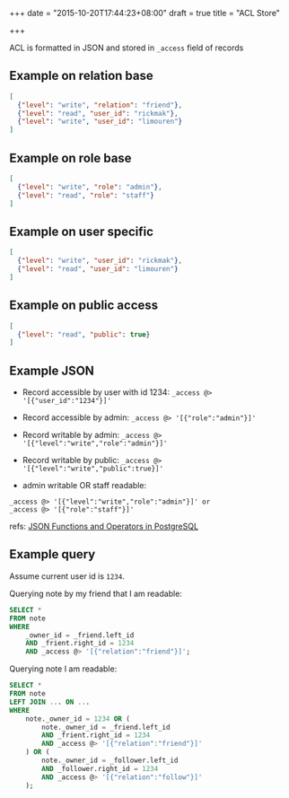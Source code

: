 +++
date = "2015-10-20T17:44:23+08:00"
draft = true
title = "ACL Store"

+++

ACL is formatted in JSON and stored in `_access` field of records

## Example on relation base
``` json
[
  {"level": "write", "relation": "friend"},
  {"level": "read", "user_id": "rickmak"},
  {"level": "write", "user_id": "limouren"}
]
```

## Example on role base
``` json
[
  {"level": "write", "role": "admin"},
  {"level": "read", "role": "staff"}
]
```

## Example on user specific
``` json
[
  {"level": "write", "user_id": "rickmak"},
  {"level": "read", "user_id": "limouren"}
]
```

## Example on public access
``` json
[
  {"level": "read", "public": true}
]
```

## Example JSON

- Record accessible by user with id 1234:
`_access @> '[{"user_id":"1234"}]'`

- Record accessible by admin:
`_access @> '[{"role":"admin"}]'`

- Record writable by admin:
`_access @> '[{"level":"write","role":"admin"}]'`

- Record writable by public:
`_access @> '[{"level":"write","public":true}]'`

- admin writable OR staff readable:
```
_access @> '[{"level":"write","role":"admin"}]' or
_access @> '[{"role":"staff"}]'
```

refs: [JSON Functions and Operators in PostgreSQL](http://www.postgresql.org/docs/9.4/static/functions-json.html)

## Example query

Assume current user id is `1234`.

Querying note by my friend that I am readable:

``` sql
SELECT *
FROM note
WHERE
    _owner_id = _friend.left_id
    AND _frient.right_id = 1234
    AND _access @> '[{"relation":"friend"}]';
```

Querying note I am readable:

``` sql
SELECT *
FROM note
LEFT JOIN ... ON ...
WHERE
    note._owner_id = 1234 OR (
        note._owner_id = _friend.left_id
        AND _frient.right_id = 1234
        AND _access @> '[{"relation":"friend"}]'
    ) OR (
        note._owner_id = _follower.left_id
        AND _follower.right_id = 1234
        AND _access @> '[{"relation":"follow"}]'
    );
```
